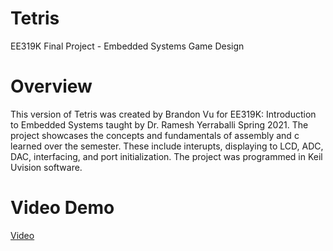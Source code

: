 # Tetris
EE319K Final Project - Embedded Systems Game Design


# Overview
This version of Tetris was created by Brandon Vu for EE319K: Introduction to Embedded Systems taught by Dr. Ramesh Yerraballi Spring 2021. The project showcases the concepts and fundamentals of assembly and c learned over the semester. These include interupts, displaying to LCD, ADC, DAC, interfacing, and port initialization. The project was programmed in Keil Uvision software.

# Video Demo
[Video](https://www.youtube.com/watch?v=9xXii-oWC3o&t=6s)

